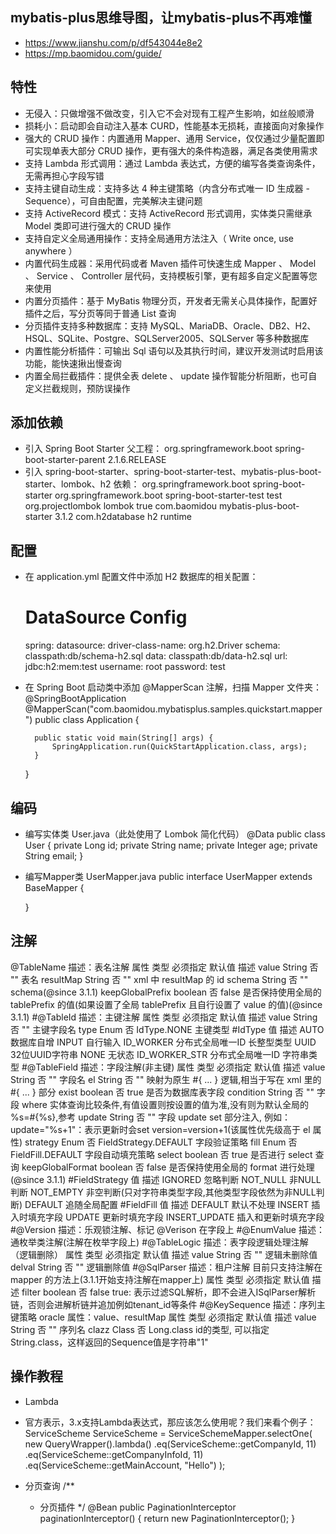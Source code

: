 ## mybatis-plus思维导图，让mybatis-plus不再难懂
- https://www.jianshu.com/p/df543044e8e2
- https://mp.baomidou.com/guide/


## 特性
   - 无侵入：只做增强不做改变，引入它不会对现有工程产生影响，如丝般顺滑
   - 损耗小：启动即会自动注入基本 CURD，性能基本无损耗，直接面向对象操作
   - 强大的 CRUD 操作：内置通用 Mapper、通用 Service，仅仅通过少量配置即可实现单表大部分 CRUD 操作，更有强大的条件构造器，满足各类使用需求
   - 支持 Lambda 形式调用：通过 Lambda 表达式，方便的编写各类查询条件，无需再担心字段写错
   - 支持主键自动生成：支持多达 4 种主键策略（内含分布式唯一 ID 生成器 - Sequence），可自由配置，完美解决主键问题
   - 支持 ActiveRecord 模式：支持 ActiveRecord 形式调用，实体类只需继承 Model 类即可进行强大的 CRUD 操作
   - 支持自定义全局通用操作：支持全局通用方法注入（ Write once, use anywhere ）
   - 内置代码生成器：采用代码或者 Maven 插件可快速生成 Mapper 、 Model 、 Service 、 Controller 层代码，支持模板引擎，更有超多自定义配置等您来使用
   - 内置分页插件：基于 MyBatis 物理分页，开发者无需关心具体操作，配置好插件之后，写分页等同于普通 List 查询
   - 分页插件支持多种数据库：支持 MySQL、MariaDB、Oracle、DB2、H2、HSQL、SQLite、Postgre、SQLServer2005、SQLServer 等多种数据库
   - 内置性能分析插件：可输出 Sql 语句以及其执行时间，建议开发测试时启用该功能，能快速揪出慢查询
   - 内置全局拦截插件：提供全表 delete 、 update 操作智能分析阻断，也可自定义拦截规则，预防误操作

## 添加依赖
- 引入 Spring Boot Starter 父工程：
    <parent>
        <groupId>org.springframework.boot</groupId>
        <artifactId>spring-boot-starter-parent</artifactId>
        <version>2.1.6.RELEASE</version>
        <relativePath/>
    </parent>
- 引入 spring-boot-starter、spring-boot-starter-test、mybatis-plus-boot-starter、lombok、h2 依赖：
    <dependencies>
        <dependency>
            <groupId>org.springframework.boot</groupId>
            <artifactId>spring-boot-starter</artifactId>
        </dependency>
        <dependency>
            <groupId>org.springframework.boot</groupId>
            <artifactId>spring-boot-starter-test</artifactId>
            <scope>test</scope>
        </dependency>
        <dependency>
            <groupId>org.projectlombok</groupId>
            <artifactId>lombok</artifactId>
            <optional>true</optional>
        </dependency>
        <dependency>
            <groupId>com.baomidou</groupId>
            <artifactId>mybatis-plus-boot-starter</artifactId>
            <version>3.1.2</version>
        </dependency>
        <dependency>
            <groupId>com.h2database</groupId>
            <artifactId>h2</artifactId>
            <scope>runtime</scope>
        </dependency>
    </dependencies>
    
## 配置
- 在 application.yml 配置文件中添加 H2 数据库的相关配置：
    # DataSource Config
    spring:
      datasource:
        driver-class-name: org.h2.Driver
        schema: classpath:db/schema-h2.sql
        data: classpath:db/data-h2.sql
        url: jdbc:h2:mem:test
        username: root
        password: test
- 在 Spring Boot 启动类中添加 @MapperScan 注解，扫描 Mapper 文件夹：
    @SpringBootApplication
    @MapperScan("com.baomidou.mybatisplus.samples.quickstart.mapper")
    public class Application {
    
        public static void main(String[] args) {
            SpringApplication.run(QuickStartApplication.class, args);
        }
    }
## 编码
- 编写实体类 User.java（此处使用了 Lombok 简化代码）
  @Data
  public class User {
      private Long id;
      private String name;
      private Integer age;
      private String email;
  }
- 编写Mapper类 UserMapper.java
  public interface UserMapper extends BaseMapper<User> {
  
  }
  
## 注解
  @TableName
  描述：表名注解
  属性	             类型	必须指定	默认值	描述
  value	            String	   否	  ""	表名
  resultMap	        String	   否	  ""	xml 中 resultMap 的 id
  schema	        String	   否	  ""	schema(@since 3.1.1)
  keepGlobalPrefix	boolean    否	false	是否保持使用全局的 tablePrefix 的值(如果设置了全局 tablePrefix 且自行设置了 value 的值)(@since 3.1.1)
  #@TableId
  描述：主键注解
  属性	 类型	必须指定	 默认值	         描述
  value	 String	   否	  ""	        主键字段名
  type	 Enum	   否	  IdType.NONE	主键类型
  #IdType
  值	描述
  AUTO	数据库自增
  INPUT	自行输入
  ID_WORKER	分布式全局唯一ID 长整型类型
  UUID	32位UUID字符串
  NONE	无状态
  ID_WORKER_STR	分布式全局唯一ID 字符串类型
  #@TableField
  描述：字段注解(非主键)
  属性	类型	必须指定	默认值	描述
  value	String	否	""	字段名
  el	String	否	""	映射为原生 #{ ... } 逻辑,相当于写在 xml 里的 #{ ... } 部分
  exist	boolean	否	true	是否为数据库表字段
  condition	String	否	""	字段 where 实体查询比较条件,有值设置则按设置的值为准,没有则为默认全局的 %s=#{%s},参考
  update	String	否	""	字段 update set 部分注入, 例如：update="%s+1"：表示更新时会set version=version+1(该属性优先级高于 el 属性)
  strategy	Enum	否	FieldStrategy.DEFAULT	字段验证策略
  fill	Enum	否	FieldFill.DEFAULT	字段自动填充策略
  select	boolean	否	true	是否进行 select 查询
  keepGlobalFormat	boolean	否	false	是否保持使用全局的 format 进行处理(@since 3.1.1)
  #FieldStrategy
  值	描述
  IGNORED	忽略判断
  NOT_NULL	非NULL判断
  NOT_EMPTY	非空判断(只对字符串类型字段,其他类型字段依然为非NULL判断)
  DEFAULT	追随全局配置
  #FieldFill
  值	描述
  DEFAULT	默认不处理
  INSERT	插入时填充字段
  UPDATE	更新时填充字段
  INSERT_UPDATE	插入和更新时填充字段
  #@Version
  描述：乐观锁注解、标记 @Verison 在字段上
  #@EnumValue
  描述：通枚举类注解(注解在枚举字段上)
  #@TableLogic
  描述：表字段逻辑处理注解（逻辑删除）
  属性	类型	必须指定	默认值	描述
  value	String	否	""	逻辑未删除值
  delval	String	否	""	逻辑删除值
  #@SqlParser
  描述：租户注解 目前只支持注解在 mapper 的方法上(3.1.1开始支持注解在mapper上)
  属性	类型	必须指定	默认值	描述
  filter	boolean	否	false	true: 表示过滤SQL解析，即不会进入ISqlParser解析链，否则会进解析链并追加例如tenant_id等条件
  #@KeySequence
  描述：序列主键策略 oracle
  属性：value、resultMap
  属性	类型	必须指定	默认值	描述
  value	String	否	""	序列名
  clazz	Class	否	Long.class	id的类型, 可以指定String.class，这样返回的Sequence值是字符串"1"
  
 



## 操作教程
- Lambda
- 官方表示，3.x支持Lambda表达式，那应该怎么使用呢？我们来看个例子：
  ServiceScheme ServiceScheme = ServiceSchemeMapper.selectOne(
                  new QueryWrapper<ServiceScheme>().lambda()
                          .eq(ServiceScheme::getCompanyId, 11)
                          .eq(ServiceScheme::getCompanyInfoId, 11)
                          .eq(ServiceScheme::getMainAccount, "Hello")
  );
          
- 分页查询
    /**
     * 分页插件
     */
    @Bean
    public PaginationInterceptor paginationInterceptor() {
        return new PaginationInterceptor();
    }